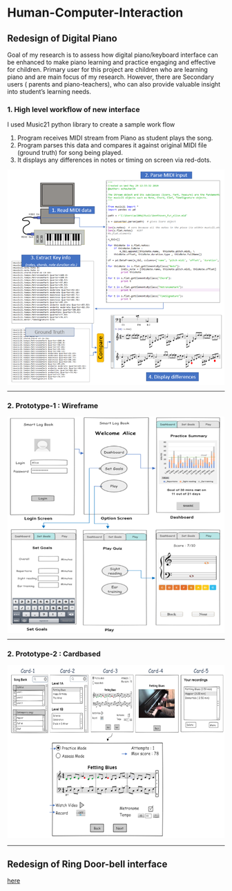 # Human-Computer-Interaction

## Redesign of Digital Piano

Goal of my research is to assess how digital piano/keyboard interface can be enhanced to make piano learning and practice engaging and effective for children. Primary user for this project are children who are learning piano and are main focus of my research. However, there are Secondary users ( parents and piano-teachers), who can also provide valuable insight into student’s learning needs. 

### 1. High level workflow of new interface

I used Music21 python library to create a sample work flow
  1. Program receives MIDI stream from Piano as student plays the song. 
  2. Program parses this data and compares it against original MIDI file (ground truth) for song being played. 
  3. It displays any differences in notes or timing on screen via red-dots. 

  <img align="center" src="https://github.com/ach39/Human-Computer-Interaction/blob/master/imgs/midi.png" >

--- 

### 2. Prototype-1 : Wireframe

<img align="center" height="500" width="600" src="https://github.com/ach39/Human-Computer-Interaction/blob/master/imgs/P1.png" >

---

### 2. Prototype-2 : Cardbased

  <img src="https://github.com/ach39/Human-Computer-Interaction/blob/master/imgs/P2.png" height="400" width="600">

---
## Redesign of Ring Door-bell interface
[here](https://github.com/ach39/Human-Computer-Interaction/blob/master/Ring%20Interface%20Redesign/Project-Ring%20(achauhan39%20v3).pdf)
